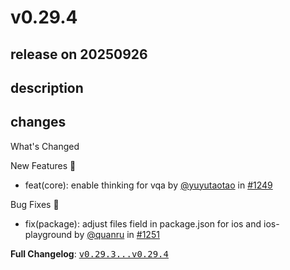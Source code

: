 # v0.29.4

## release on 20250926
## description
## changes
What's Changed

New Features 🎉

* feat(core): enable thinking for vqa by <a class="user-mention notranslate" data-hovercard-type="user" data-hovercard-url="/users/yuyutaotao/hovercard" data-octo-click="hovercard-link-click" data-octo-dimensions="link_type:self" href="https://github.com/yuyutaotao">@yuyutaotao</a> in <a class="issue-link js-issue-link" data-error-text="Failed to load title" data-id="3454161635" data-permission-text="Title is private" data-url="https://github.com/web-infra-dev/midscene/issues/1249" data-hovercard-type="pull_request" data-hovercard-url="/web-infra-dev/midscene/pull/1249/hovercard" href="https://github.com/web-infra-dev/midscene/pull/1249">#1249</a>

Bug Fixes 🐞

* fix(package): adjust files field in package.json for ios and ios-playground by <a class="user-mention notranslate" data-hovercard-type="user" data-hovercard-url="/users/quanru/hovercard" data-octo-click="hovercard-link-click" data-octo-dimensions="link_type:self" href="https://github.com/quanru">@quanru</a> in <a class="issue-link js-issue-link" data-error-text="Failed to load title" data-id="3455692544" data-permission-text="Title is private" data-url="https://github.com/web-infra-dev/midscene/issues/1251" data-hovercard-type="pull_request" data-hovercard-url="/web-infra-dev/midscene/pull/1251/hovercard" href="https://github.com/web-infra-dev/midscene/pull/1251">#1251</a>

<strong>Full Changelog</strong>: <a class="commit-link" href="https://github.com/web-infra-dev/midscene/compare/v0.29.3...v0.29.4"><tt>v0.29.3...v0.29.4</tt></a>

